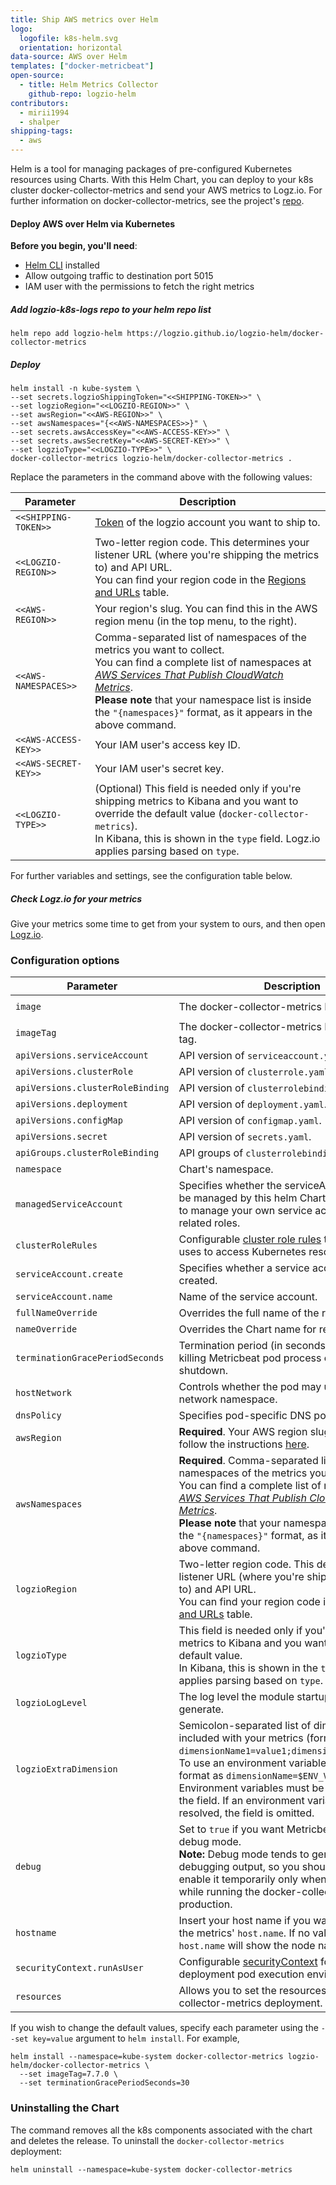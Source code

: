 ```yaml
---
title: Ship AWS metrics over Helm
logo:
  logofile: k8s-helm.svg
  orientation: horizontal
data-source: AWS over Helm
templates: ["docker-metricbeat"]
open-source:
  - title: Helm Metrics Collector
    github-repo: logzio-helm
contributors:
  - mirii1994
  - shalper
shipping-tags:
  - aws
---
```


Helm is a tool for managing packages of pre-configured Kubernetes resources using Charts.
With this Helm Chart, you can deploy to your k8s cluster docker-collector-metrics and send your AWS metrics to Logz.io.
For further information on docker-collector-metrics, see the project's [repo](https://github.com/logzio/docker-collector-metrics).


#### Deploy AWS over Helm via Kubernetes

**Before you begin, you'll need**:

* [Helm CLI](https://helm.sh/docs/intro/install/) installed
* Allow outgoing traffic to destination port 5015
* IAM user with the permissions to fetch the right metrics

<div class="tasklist">

##### Add logzio-k8s-logs repo to your helm repo list

```shell
helm repo add logzio-helm https://logzio.github.io/logzio-helm/docker-collector-metrics
```

##### Deploy

```shell
helm install -n kube-system \
--set secrets.logzioShippingToken="<<SHIPPING-TOKEN>>" \
--set logzioRegion="<<LOGZIO-REGION>>" \
--set awsRegion="<<AWS-REGION>>" \
--set awsNamespaces="{<<AWS-NAMESPACES>>}" \
--set secrets.awsAccessKey="<<AWS-ACCESS-KEY>>" \
--set secrets.awsSecretKey="<<AWS-SECRET-KEY>>" \
--set logzioType="<<LOGZIO-TYPE>>" \
docker-collector-metrics logzio-helm/docker-collector-metrics .
```

Replace the parameters in the command above with the following values:

| Parameter | Description |
|---|---|
| `<<SHIPPING-TOKEN>>` | [Token](https://app.logz.io/#/dashboard/settings/general) of the logzio account you want to ship to. |
| `<<LOGZIO-REGION>>` | Two-letter region code. This determines your listener URL (where you're shipping the metrics to) and API URL. <br> You can find your region code in the [Regions and URLs](https://docs.logz.io/user-guide/accounts/account-region.html#regions-and-urls) table. |
| `<<AWS-REGION>>`| Your region's slug. You can find this in the AWS region menu (in the top menu, to the right). |
| `<<AWS-NAMESPACES>>` | Comma-separated list of namespaces of the metrics you want to collect. <br> You can find a complete list of namespaces at [_AWS Services That Publish CloudWatch Metrics_](https://docs.aws.amazon.com/AmazonCloudWatch/latest/monitoring/aws-services-cloudwatch-metrics.html). <br> **Please note** that your namespace list is inside the `"{namespaces}"` format, as it appears in the above command. |
| `<<AWS-ACCESS-KEY>>` | Your IAM user's access key ID. |
| `<<AWS-SECRET-KEY>>` | Your IAM user's secret key. |
| `<<LOGZIO-TYPE>>` | (Optional) This field is needed only if you're shipping metrics to Kibana and you want to override the default value (`docker-collector-metrics`). <br> In Kibana, this is shown in the `type` field. Logz.io applies parsing based on `type`. |


For further variables and settings, see the configuration table below.

##### Check Logz.io for your metrics
Give your metrics some time to get from your system to ours, and then open [Logz.io](https://app.logz.io/).


### Configuration options

| Parameter | Description | Default |
|---|---|---|
| `image` | The docker-collector-metrics Docker image. | `logzio/docker-collector-metrics` |
| `imageTag` | The docker-collector-metrics Docker image tag. | `0.1.5` |
| `apiVersions.serviceAccount` | API version of `serviceaccount.yaml`. | `v1` |
| `apiVersions.clusterRole` | API version of `clusterrole.yaml`. | `rbac.authorization.k8s.io/v1` |
| `apiVersions.clusterRoleBinding` | API version of `clusterrolebinding.yaml`. | `rbac.authorization.k8s.io/v1` |
| `apiVersions.deployment` | API version of `deployment.yaml`. | `apps/v1` |
| `apiVersions.configMap` | API version of `configmap.yaml`. | `v1` |
| `apiVersions.secret` | API version of `secrets.yaml`. | `v1` |
| `apiGroups.clusterRoleBinding` | API groups of `clusterrolebinding.yaml` | `rbac.authorization.k8s.io` |
| `namespace` | Chart's namespace. | `default` |
| `managedServiceAccount` | Specifies whether the serviceAccount should be managed by this helm Chart. Set this to false to manage your own service account and related roles. | `true` |
| `clusterRoleRules` | Configurable [cluster role rules](https://kubernetes.io/docs/reference/access-authn-authz/rbac/#role-and-clusterrole) that Metricbeat uses to access Kubernetes resources. | See [values.yaml](https://github.com/logzio/logzio-helm/blob/master/docker-collector-metrics/values.yaml) |
| `serviceAccount.create` | Specifies whether a service account should be created. | `true` |
| `serviceAccount.name` | Name of the service account. | `docker-collector-metrics` |
| `fullNameOverride` | Overrides the full name of the resources. | `"docker-collector-metrics` |
| `nameOverride` | Overrides the Chart name for resources. | `''` |
| `terminationGracePeriodSeconds` | Termination period (in seconds) to wait before killing Metricbeat pod process on pod shutdown. | `30` |
| `hostNetwork` | Controls whether the pod may use the node network namespace. | `true` |
| `dnsPolicy` | Specifies pod-specific DNS policies. | `ClusterFirstWithHostNet` |
| `awsRegion` | **Required**. Your AWS region slug. To find it follow the instructions [here](https://github.com/logzio/docker-collector-metrics#region-configuration). | `''` |
| `awsNamespaces` | **Required**. Comma-separated list of namespaces of the metrics you want to collect. <br> You can find a complete list of namespaces at [_AWS Services That Publish CloudWatch Metrics_](https://docs.aws.amazon.com/AmazonCloudWatch/latest/monitoring/aws-services-cloudwatch-metrics.html). <br> **Please note** that your namespace list is inside the `"{namespaces}"` format, as it appears in the above command. | `''` |
| `logzioRegion` | Two-letter region code. This determines your listener URL (where you're shipping the metrics to) and API URL. <br>You can find your region code in the [Regions and URLs](https://docs.logz.io/user-guide/accounts/account-region.html#regions-and-urls) table.| `us` |
| `logzioType` | This field is needed only if you're shipping metrics to Kibana and you want to override the default value. <br> In Kibana, this is shown in the `type` field. Logz.io applies parsing based on `type`. | `docker-collector-metrics` |
| `logzioLogLevel` | The log level the module startup scripts will generate. | `INFO` |
| `logzioExtraDimension` | Semicolon-separated list of dimensions to be included with your metrics (formatted as `dimensionName1=value1;dimensionName2=value2`). To use an environment variable as a value, format as `dimensionName=$ENV_VAR_NAME`. Environment variables must be the only value in the field. If an environment variable can't be resolved, the field is omitted. | `"-"` |
| `debug` | Set to `true` if you want Metricbeat to run in debug mode. <br> **Note:** Debug mode tends to generate a lot of debugging output, so you should probably enable it temporarily only when an error occurs while running the docker-collector in production. | `false` |
| `hostname` | Insert your host name if you want it to appear in the metrics' `host.name`. If no value entered, `host.name` will show the node name. | `"-"` |
| `securityContext.runAsUser` | Configurable [securityContext](https://kubernetes.io/docs/tasks/configure-pod-container/security-context/) for the deployment pod execution environment. | `0` |
| `resources` | Allows you to set the resources for docker-collector-metrics deployment. | See [values.yaml](https://github.com/logzio/logzio-helm/blob/master/docker-collector-metrics/values.yaml) |

If you wish to change the default values, specify each parameter using the `--set key=value` argument to `helm install`. For example,

```shell
helm install --namespace=kube-system docker-collector-metrics logzio-helm/docker-collector-metrics \
  --set imageTag=7.7.0 \
  --set terminationGracePeriodSeconds=30
```

### Uninstalling the Chart

The command removes all the k8s components associated with the chart and deletes the release.
To uninstall the `docker-collector-metrics` deployment:

```shell
helm uninstall --namespace=kube-system docker-collector-metrics
```
